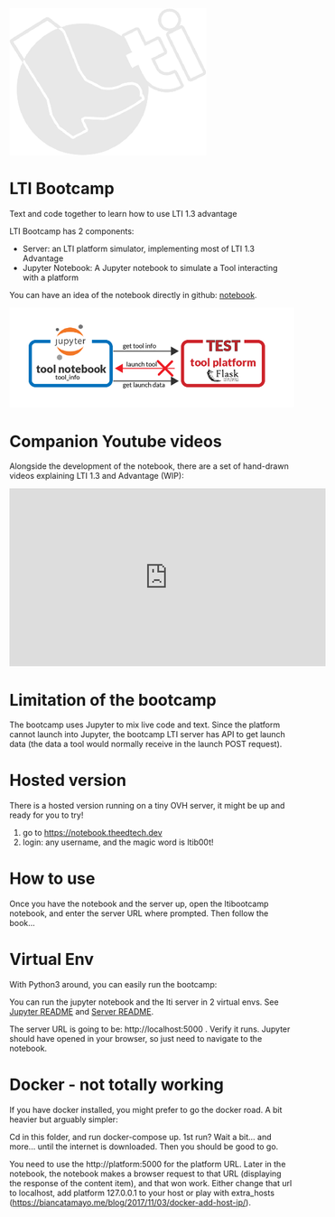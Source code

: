<img src="bootcamp_transparent_midnight.png">

# LTI Bootcamp

Text and code together to learn how to use LTI 1.3 advantage

LTI Bootcamp has 2 components:

- Server: an LTI platform simulator, implementing most of LTI 1.3 Advantage
- Jupyter Notebook: A Jupyter notebook to simulate a Tool interacting with a platform

You can have an idea of the notebook directly in github: [notebook](https://github.com/claudevervoort/ltibootcamp/blob/master/jupyter/notebooks/LTIBootCamp.ipynb).

<img src="bootcamp_arch.png">

# Companion Youtube videos

Alongside the development of the notebook, there are a set of hand-drawn videos explaining LTI 1.3 and Advantage (WIP):

<iframe width="560" height="315" src="https://www.youtube.com/embed/f_6pWiQpg5s" frameborder="0" allow="accelerometer; encrypted-media; gyroscope; picture-in-picture" allowfullscreen></iframe>


# Limitation of the bootcamp

The bootcamp uses Jupyter to mix live code and text. Since the platform cannot launch into Jupyter, the bootcamp LTI server has API to get launch data (the data a tool would normally receive in the launch POST request).

# Hosted version

There is a hosted version running on a tiny OVH server, it might be up and ready for you to try!

1. go to https://notebook.theedtech.dev
2. login: any username, and the magic word is ltib00t!


# How to use

Once you have the notebook and the server up, open the ltibootcamp notebook, and enter the server URL where prompted. Then follow the book...

# Virtual Env

With Python3 around, you can easily run the bootcamp:

You can run the jupyter notebook and the lti server in 2 virtual envs.
See [Jupyter README](jupyter/README.md) and [Server README](server/README.md).

The server URL is going to be: http://localhost:5000 . Verify it runs. Jupyter should have opened in your browser, so just need to navigate to the notebook.

# Docker - not totally working

If you have docker installed, you might prefer to go the docker road. A bit heavier but arguably simpler:

Cd in this folder, and run docker-compose up. 1st run? Wait a bit... and more... until the internet is downloaded. Then you should be good to go.

You need to use the http://platform:5000 for the platform URL. Later in the notebook, the notebook makes a browser request to that URL (displaying the response of the content item), and that won work. Either change that url to localhost, add platform 127.0.0.1 to your host or play with extra_hosts (https://biancatamayo.me/blog/2017/11/03/docker-add-host-ip/).
